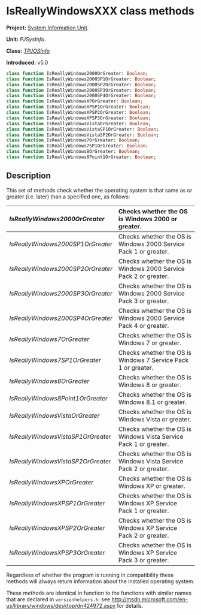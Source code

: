 # IsReallyWindowsXXX class methods #

**Project:** [System Information Unit](SystemInformationUnit.md).

**Unit:** _PJSysInfo_.

**Class:** _[TPJOSInfo](TPJOSInfo.md)_

**Introduced:** v5.0

```pascal
class function IsReallyWindows2000OrGreater: Boolean;
class function IsReallyWindows2000SP1OrGreater: Boolean;
class function IsReallyWindows2000SP2OrGreater: Boolean;
class function IsReallyWindows2000SP3OrGreater: Boolean;
class function IsReallyWindows2000SP4OrGreater: Boolean;
class function IsReallyWindowsXPOrGreater: Boolean;
class function IsReallyWindowsXPSP1OrGreater: Boolean;
class function IsReallyWindowsXPSP2OrGreater: Boolean;
class function IsReallyWindowsXPSP3OrGreater: Boolean;
class function IsReallyWindowsVistaOrGreater: Boolean;
class function IsReallyWindowsVistaSP1OrGreater: Boolean;
class function IsReallyWindowsVistaSP2OrGreater: Boolean;
class function IsReallyWindows7OrGreater: Boolean;
class function IsReallyWindows7SP1OrGreater: Boolean;
class function IsReallyWindows8OrGreater: Boolean;
class function IsReallyWindows8Point1OrGreater: Boolean;
```

## Description ##

This set of methods check whether the operating system is that same as or greater (i.e. later) than a specified one, as follows:

| _IsReallyWindows2000OrGreater_ | Checks whether the OS is Windows 2000 or greater. |
|:-------------------------------|:--------------------------------------------------|
| _IsReallyWindows2000SP1OrGreater_ | Checks whether the OS is Windows 2000 Service Pack 1 or greater. |
| _IsReallyWindows2000SP2OrGreater_ | Checks whether the OS is Windows 2000 Service Pack 2 or greater. |
| _IsReallyWindows2000SP3OrGreater_ | Checks whether the OS is Windows 2000 Service Pack 3 or greater. |
| _IsReallyWindows2000SP4OrGreater_ | Checks whether the OS is Windows 2000 Service Pack 4 or greater. |
| _IsReallyWindows7OrGreater_ | Checks whether the OS is Windows 7 or greater. |
| _IsReallyWindows7SP1OrGreater_ | Checks whether the OS is Windows 7 Service Pack 1 or greater. |
| _IsReallyWindows8OrGreater_ | Checks whether the OS is Windows 8 or greater. |
| _IsReallyWindows8Point1OrGreater_ | Checks whether the OS is Windows 8.1 or greater. |
| _IsReallyWindowsVistaOrGreater_ | Checks whether the OS is Windows Vista or greater. |
| _IsReallyWindowsVistaSP1OrGreater_ | Checks whether the OS is Windows Vista Service Pack 1 or greater. |
| _IsReallyWindowsVistaSP2OrGreater_ | Checks whether the OS is Windows Vista Service Pack 2 or greater. |
| _IsReallyWindowsXPOrGreater_ | Checks whether the OS is Windows XP or greater. |
| _IsReallyWindowsXPSP1OrGreater_ | Checks whether the OS is Windows XP Service Pack 1 or greater. |
| _IsReallyWindowsXPSP2OrGreater_ | Checks whether the OS is Windows XP Service Pack 2 or greater. |
| _IsReallyWindowsXPSP3OrGreater_ | Checks whether the OS is Windows XP Service Pack 3 or greater. |

Regardless of whether the program is running in compatibility these methods will always return information about the installed operating system.

These methods are identical in function to the functions with similar names that are declared in `versionhelpers.h`: see http://msdn.microsoft.com/en-us/library/windows/desktop/dn424972.aspx for details.